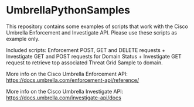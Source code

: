 # UmbrellaPythonSamples

This repository contains some examples of scripts that work with the Cisco Umbrella Enforcement and Investigate API. Please use these scripts as example only.

Included scripts: Enforcement POST, GET and DELETE requests + Investigate GET and POST requests for Domain Status + Investigate GET request to retrieve top associated Threat Grid Sample to domain.

More info on the Cisco Umbrella Enforcement API: https://docs.umbrella.com/enforcement-api/reference/

More info on the Cisco Umbrella Investigate API: https://docs.umbrella.com/investigate-api/docs
